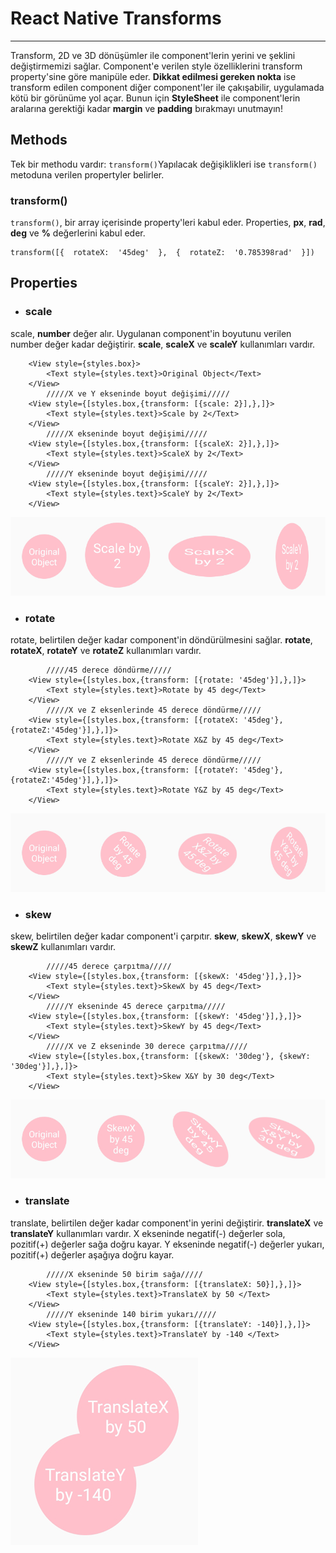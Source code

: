 # React Native Transforms
---

Transform, 2D ve 3D dönüşümler ile component'lerin yerini ve şeklini değiştirmemizi sağlar. Component'e verilen style özelliklerini transform property'sine göre manipüle eder. **Dikkat edilmesi gereken nokta** ise transform edilen component diğer component'ler ile çakışabilir, uygulamada kötü bir görünüme yol açar. Bunun için **StyleSheet** ile component'lerin aralarına gerektiği kadar **margin** ve **padding** bırakmayı unutmayın!


## Methods

Tek bir methodu vardır: `transform()`Yapılacak değişiklikleri ise `transform()` metoduna verilen propertyler belirler. 

### transform()

 `transform()`,  bir array içerisinde property'leri kabul eder. Properties, **px**, **rad**, **deg** ve **%** değerlerini kabul eder.
 

    transform([{  rotateX:  '45deg'  },  {  rotateZ:  '0.785398rad'  }])

 

## Properties

 - ### scale

scale, **number** değer alır. Uygulanan component'in boyutunu verilen number değer kadar değiştirir. **scale**, **scaleX** ve **scaleY** kullanımları vardır. 

        <View style={styles.box}>
            <Text style={styles.text}>Original Object</Text>
        </View>
            /////X ve Y ekseninde boyut değişimi/////
        <View style={[styles.box,{transform: [{scale: 2}],},]}>
            <Text style={styles.text}>Scale by 2</Text>
        </View>
            /////X ekseninde boyut değişimi/////
        <View style={[styles.box,{transform: [{scaleX: 2}],},]}>
            <Text style={styles.text}>ScaleX by 2</Text>
        </View>
            /////Y ekseninde boyut değişimi/////
        <View style={[styles.box,{transform: [{scaleY: 2}],},]}>
            <Text style={styles.text}>ScaleY by 2</Text>
        </View>
 
 ![](./readmeimages/1.png)

 - ### rotate
 rotate, belirtilen değer kadar component'in döndürülmesini sağlar. **rotate**, **rotateX**, **rotateY** ve **rotateZ** kullanımları vardır. 

            /////45 derece döndürme/////
        <View style={[styles.box,{transform: [{rotate: '45deg'}],},]}>
            <Text style={styles.text}>Rotate by 45 deg</Text>
        </View>
            /////X ve Z eksenlerinde 45 derece döndürme/////
        <View style={[styles.box,{transform: [{rotateX: '45deg'}, {rotateZ:'45deg'}],},]}>
            <Text style={styles.text}>Rotate X&Z by 45 deg</Text>
        </View>
            /////Y ve Z eksenlerinde 45 derece döndürme/////
        <View style={[styles.box,{transform: [{rotateY: '45deg'}, {rotateZ:'45deg'}],},]}>
            <Text style={styles.text}>Rotate Y&Z by 45 deg</Text>
        </View>

  ![](./readmeimages/2.png) 

 - ### skew
 skew, belirtilen değer kadar component'i çarpıtır. **skew**, **skewX**, **skewY** ve **skewZ** kullanımları vardır. 

            /////45 derece çarpıtma/////
        <View style={[styles.box,{transform: [{skewX: '45deg'}],},]}>
            <Text style={styles.text}>SkewX by 45 deg</Text>
        </View>
            /////Y ekseninde 45 derece çarpıtma/////
        <View style={[styles.box,{transform: [{skewY: '45deg'}],},]}>
            <Text style={styles.text}>SkewY by 45 deg</Text>
        </View>
            /////X ve Z ekseninde 30 derece çarpıtma/////
        <View style={[styles.box,{transform: [{skewX: '30deg'}, {skewY: '30deg'}],},]}>
            <Text style={styles.text}>Skew X&Y by 30 deg</Text>
        </View>

  ![](./readmeimages/3.png) 

 - ### translate
 translate, belirtilen değer kadar component'in yerini değiştirir. **translateX** ve **translateY** kullanımları vardır. X ekseninde negatif(-) değerler sola, pozitif(+) değerler sağa doğru kayar. Y ekseninde negatif(-) değerler yukarı, pozitif(+) değerler aşağıya doğru kayar.


            /////X ekseninde 50 birim sağa/////
        <View style={[styles.box,{transform: [{translateX: 50}],},]}>
            <Text style={styles.text}>TranslateX by 50 </Text>
        </View>
            /////Y ekseninde 140 birim yukarı/////
        <View style={[styles.box,{transform: [{translateY: -140}],},]}>
            <Text style={styles.text}>TranslateY by -140 </Text>
        </View>

  ![](./readmeimages/4.png) 
